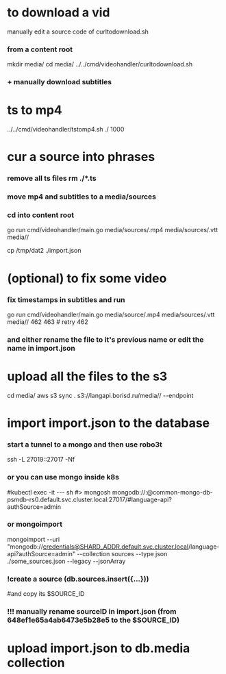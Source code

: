 # to download a vid

manually edit a source code of curltodownload.sh
### from a content root
mkdir media/<showname>
cd media/<showname>
../../cmd/videohandler/curltodownload.sh
### + manually download subtitles

# ts to mp4
../../cmd/videohandler/tstomp4.sh ./ 1000

# cur a source into phrases
### remove all ts files rm ./*.ts
### move mp4 and subtitles to a media/sources
### cd into content root

go run cmd/videohandler/main.go media/sources/<media>.mp4 media/sources/<subs>.vtt media/<showname>/

cp /tmp/dat2 ./import.json

# (optional) to fix some video
### fix timestamps in subtitles and run
go run cmd/videohandler/main.go media/source/<media>.mp4 media/sources/<subs>.vtt media/<showname>/ 462 463 # retry 462

### and either rename the file to it's previous name or edit the name in import.json


# upload all the files to the s3

cd media/<show>
aws s3 sync . s3://langapi.borisd.ru/media/<show>/ --endpoint <s3 endpoint>

# import import.json to the database

### start a tunnel to a mongo and then use robo3t
ssh -L 27019:<master pod ip>:27017 -Nf <kuber host>
### or you can use mongo inside k8s
#kubectl exec -it <mongopod> --- sh
#> mongosh mongodb://<user>:<pass>@common-mongo-db-psmdb-rs0.default.svc.cluster.local:27017/#language-api?authSource=admin
### or mongoimport
mongoimport --uri "mongodb://credentials@SHARD_ADDR.default.svc.cluster.local/language-api?authSource=admin" --collection sources --type json ./some_sources.json --legacy --jsonArray


### !create a source (db.sources.insert({...}))
#and copy its $SOURCE_ID

### !!! manually rename sourceID in import.json (from 648ef1e65a4ab6473e5b28e5 to the $SOURCE_ID)

# upload import.json to db.media collection
